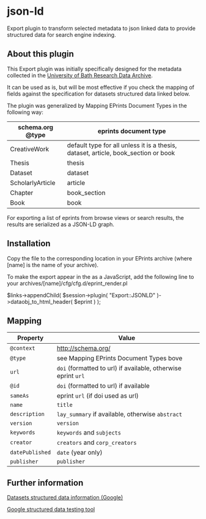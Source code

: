# json-ld
Export plugin to transform selected metadata to json linked data to provide structured data for search engine indexing.

## About this plugin

This Export plugin was initially specifically designed for the metadata collected in the [University of Bath Research Data Archive](http://researchdata.bath.ac.uk/).

It can be used as is, but will be most effective if you check the mapping of fields against the specification for datasets structured data linked below.

The plugin was generalized by Mapping EPrints Document Types in the following way:

| schema.org @type | eprints document type |
| ---------------- | ----------------------|
| CreativeWork | default type for all unless it is a thesis, dataset, article, book_section or book |
| Thesis | thesis |
| Dataset | dataset |
| ScholarlyArticle | article |
| Chapter | book_section |
| Book | book |

For exporting a list of eprints from browse views or search results, the results are serialized as a JSON-LD graph.

## Installation

Copy the file to the corresponding location in your EPrints archive (where [name] is the name of your archive).

To make the export appear in the <head> as a JavaScript, add the following line to your archives/[name]/cfg/cfg.d/eprint_render.pl

$links->appendChild( $session->plugin( "Export::JSONLD" )->dataobj_to_html_header( $eprint ) );

## Mapping

| Property | Value |
| -------- | ----- |
| `@context` | http://schema.org/ |
| `@type` | see Mapping EPrints Document Types bove |
| `url` | `doi` (formatted to url) if available, otherwise eprint `url` |
| `@id` | `doi` (formatted to url) if available |
| `sameAs` | eprint `url` (if doi used as url) |
| `name` | `title` |
| `description` | `lay_summary` if available, otherwise `abstract` |
| `version` | `version` |
| `keywords` | `keywords` and `subjects` |
| `creator` | `creators` and `corp_creators` |
| `datePublished` | `date` (year only) |
| `publisher` | `publisher` |

## Further information

[Datasets structured data information (Google)](https://developers.google.com/search/docs/data-types/datasets)

[Google structured data testing tool](https://search.google.com/structured-data/testing-tool)
